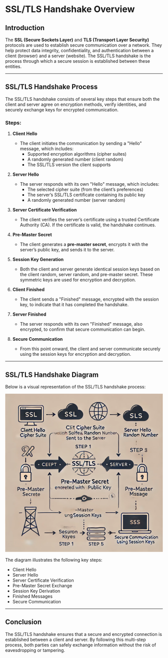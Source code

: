 
# SSL/TLS Handshake Overview

## Introduction
The **SSL (Secure Sockets Layer)** and **TLS (Transport Layer Security)** protocols are used to establish secure communication over a network. They help protect data integrity, confidentiality, and authentication between a client (browser) and a server (website). The SSL/TLS handshake is the process through which a secure session is established between these entities.

---

## SSL/TLS Handshake Process

The SSL/TLS handshake consists of several key steps that ensure both the client and server agree on encryption methods, verify identities, and securely exchange keys for encrypted communication.

### Steps:

1. **Client Hello**  
   - The client initiates the communication by sending a "Hello" message, which includes:
     - Supported encryption algorithms (cipher suites)
     - A randomly generated number (client random)
     - The SSL/TLS version the client supports

2. **Server Hello**
   - The server responds with its own "Hello" message, which includes:
     - The selected cipher suite (from the client’s preferences)
     - The server’s SSL/TLS certificate containing its public key
     - A randomly generated number (server random)

3. **Server Certificate Verification**
   - The client verifies the server’s certificate using a trusted Certificate Authority (CA). If the certificate is valid, the handshake continues.

4. **Pre-Master Secret**
   - The client generates a **pre-master secret**, encrypts it with the server’s public key, and sends it to the server.

5. **Session Key Generation**
   - Both the client and server generate identical session keys based on the client random, server random, and pre-master secret. These symmetric keys are used for encryption and decryption.

6. **Client Finished**
   - The client sends a "Finished" message, encrypted with the session key, to indicate that it has completed the handshake.

7. **Server Finished**
   - The server responds with its own "Finished" message, also encrypted, to confirm that secure communication can begin.

8. **Secure Communication**
   - From this point onward, the client and server communicate securely using the session keys for encryption and decryption.

---

## SSL/TLS Handshake Diagram

Below is a visual representation of the SSL/TLS handshake process:

![SSL/TLS Handshake Diagram](ssl_tls_handshake.webp)

The diagram illustrates the following key steps:
- Client Hello
- Server Hello
- Server Certificate Verification
- Pre-Master Secret Exchange
- Session Key Derivation
- Finished Messages
- Secure Communication

---

## Conclusion
The SSL/TLS handshake ensures that a secure and encrypted connection is established between a client and server. By following this multi-step process, both parties can safely exchange information without the risk of eavesdropping or tampering.

